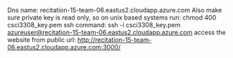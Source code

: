Dns name:
recitation-15-team-06.eastus2.cloudapp.azure.com
Also make sure private key is read only, so on unix based systems run:
chmod 400 csci3308_key.pem
ssh command:
ssh -i csci3308_key.pem azureuser@recitation-15-team-06.eastus2.cloudapp.azure.com
access the website from public url: http://recitation-15-team-06.eastus2.cloudapp.azure.com:3000/



